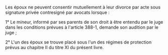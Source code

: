 Les époux ne peuvent consentir mutuellement à leur divorce par acte sous signature privée contresigné par avocats lorsque :

1° Le mineur, informé par ses parents de son droit à être entendu par le juge dans les conditions prévues à l'article 388-1, demande son audition par le juge ;

2° L'un des époux se trouve placé sous l'un des régimes de protection prévus au chapitre II du titre XI du présent livre.
